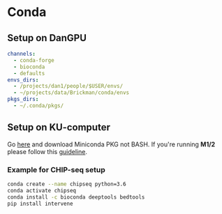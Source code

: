 # Conda

## Setup on DanGPU

```yaml
channels:
  - conda-forge
  - bioconda
  - defaults
envs_dirs:
  - /projects/dan1/people/$USER/envs/
  - ~/projects/data/Brickman/conda/envs
pkgs_dirs:
  - ~/.conda/pkgs/
```

## Setup on KU-computer

Go [here](https://docs.conda.io/en/latest/miniconda.html) and download
Miniconda PKG not BASH. If you're running **M1/2** please follow this
[guideline](https://towardsdatascience.com/how-to-manage-conda-environments-on-an-apple-silicon-m1-mac-1e29cb3bad12).

### Example for CHIP-seq setup

```bash
conda create --name chipseq python=3.6
conda activate chipseq
conda install -c bioconda deeptools bedtools
pip install intervene
```
